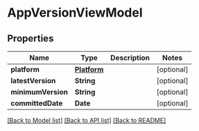 # AppVersionViewModel

## Properties
Name | Type | Description | Notes
------------ | ------------- | ------------- | -------------
**platform** | [**Platform**](Platform.md) |  | [optional] 
**latestVersion** | **String** |  | [optional] 
**minimumVersion** | **String** |  | [optional] 
**committedDate** | **Date** |  | [optional] 

[[Back to Model list]](../README.md#documentation-for-models) [[Back to API list]](../README.md#documentation-for-api-endpoints) [[Back to README]](../README.md)



